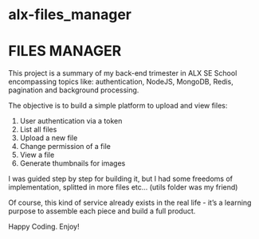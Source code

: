 # alx-files_manager

# FILES MANAGER

This project is a summary of my back-end trimester in ALX SE School encompassing topics like: authentication, NodeJS, MongoDB, Redis, pagination and background processing.

The objective is to build a simple platform to upload and view files:

<ol>
    <li>User authentication via a token</li>
    <li>List all files</li>
    <li>Upload a new file</li>
    <li>Change permission of a file</li>
    <li>View a file</li>
    <li>Generate thumbnails for images</li>
</ol>

I was guided step by step for building it, but I had some freedoms of implementation, splitted in more files etc… (utils folder was my friend)

Of course, this kind of service already exists in the real life - it’s a learning purpose to assemble each piece and build a full product.

Happy Coding. Enjoy!